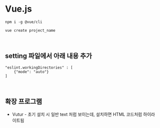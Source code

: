 # Vue.js

```
npm i -g @vue/cli
```
```
vue create project_name
```
<br />

## setting 파일에서 아래 내용 추가
```
"eslint.workingDirectories" : [
    {"mode": "auto"}
]
```
<br />

## 확장 프로그램
* Vutur - 초기 설치 시 일반 text 처럼 보이는데, 설치하면 HTML 코드처럼 하이라이트됨